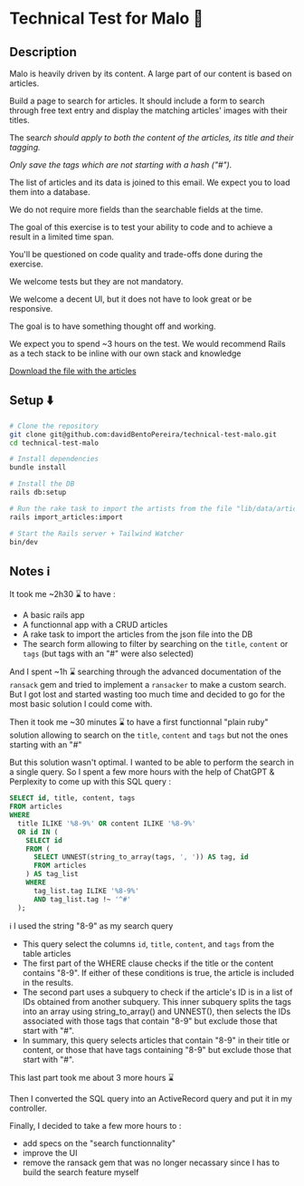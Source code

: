 # Technical Test for Malo 🧪

## Description

Malo is heavily driven by its content. A large part of our content is based on articles.

Build a page to search for articles. It should include a form to search through free text entry and display the matching articles' images with their titles.

The sea*rch should apply to both the content of the articles, its title and their tagging.*

*Only save the tags which are *not* starting with a hash ("#").*

The list of articles and its data is joined to this email. We expect you to load them into a database.

We do not require more fields than the searchable fields at the time.

The goal of this exercise is to test your ability to code and to achieve a result in a limited time span.

You'll be questioned on code quality and trade-offs done during the exercise.

We welcome tests but they are not mandatory.

We welcome a decent UI, but it does not have to look great or be responsive.

The goal is to have something thought off and working.

We expect you to spend ~3 hours on the test. We would recommend Rails as a tech stack to be inline with our own stack and knowledge

[Download the file with the articles](lib/data/articles_simplified.json)

## Setup ⬇️

```bash
# Clone the repository
git clone git@github.com:davidBentoPereira/technical-test-malo.git
cd technical-test-malo

# Install dependencies
bundle install

# Install the DB
rails db:setup

# Run the rake task to import the artists from the file "lib/data/articles_simplified.json"
rails import_articles:import

# Start the Rails server + Tailwind Watcher
bin/dev
```

## Notes ℹ️

It took me ~2h30 ⌛️ to have :
- A basic rails app
- A functionnal app with a CRUD articles
- A rake task to import the articles from the json file into the DB
- The search form allowing to filter by searching on the `title`, `content` or `tags` (but tags with an "#" were also selected)

And I spent ~1h ⌛️ searching through the advanced documentation of the `ransack` gem and tried to implement a `ransacker` to make a custom search. 
But I got lost and started wasting too much time and decided to go for the most basic solution I could come with.   

Then it took me ~30 minutes ⌛️ to have a first functionnal "plain ruby" solution allowing to search on the `title`, `content` and `tags` but not the ones starting with an "#"

But this solution wasn't optimal. I wanted to be able to perform the search in a single query. So I spent a few more hours with the help of ChatGPT & Perplexity to come up with this SQL query : 

```sql
SELECT id, title, content, tags
FROM articles
WHERE 
  title ILIKE '%8-9%' OR content ILIKE '%8-9%'
  OR id IN (
    SELECT id
    FROM (
      SELECT UNNEST(string_to_array(tags, ', ')) AS tag, id
      FROM articles
    ) AS tag_list
    WHERE 
      tag_list.tag ILIKE '%8-9%'
      AND tag_list.tag !~ '^#'
  );
```
ℹ️  I used the string "8-9" as my search query

- This query select the columns `id`, `title`, `content`, and `tags` from the table articles
- The first part of the WHERE clause checks if the title or the content contains "8-9". If either of these conditions is true, the article is included in the results.
- The second part uses a subquery to check if the article's ID is in a list of IDs obtained from another subquery. This inner subquery splits the tags into an array using string_to_array() and UNNEST(), then selects the IDs associated with those tags that contain "8-9" but exclude those that start with "#".
- In summary, this query selects articles that contain "8-9" in their title or content, or those that have tags containing "8-9" but exclude those that start with "#".


This last part took me about 3 more hours ⌛️

Then I converted the SQL query into an ActiveRecord query and put it in my controller.

Finally, I decided to take a few more hours to :
- add specs on the "search functionnality"
- improve the UI
- remove the ransack gem that was no longer necassary since I has to build the search feature myself